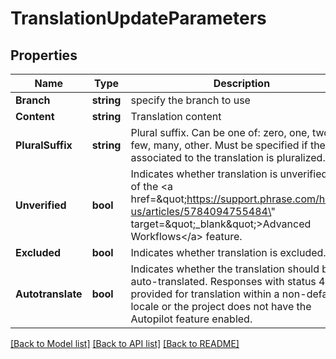 # TranslationUpdateParameters

## Properties

Name | Type | Description | Notes
------------ | ------------- | ------------- | -------------
**Branch** | **string** | specify the branch to use | [optional] 
**Content** | **string** | Translation content | [optional] 
**PluralSuffix** | **string** | Plural suffix. Can be one of: zero, one, two, few, many, other. Must be specified if the key associated to the translation is pluralized. | [optional] 
**Unverified** | **bool** | Indicates whether translation is unverified. Part of the &lt;a href&#x3D;\&quot;https://support.phrase.com/hc/en-us/articles/5784094755484\&quot; target&#x3D;\&quot;_blank\&quot;&gt;Advanced Workflows&lt;/a&gt; feature. | [optional] 
**Excluded** | **bool** | Indicates whether translation is excluded. | [optional] 
**Autotranslate** | **bool** | Indicates whether the translation should be auto-translated. Responses with status 422 if provided for translation within a non-default locale or the project does not have the Autopilot feature enabled. | [optional] 

[[Back to Model list]](../README.md#documentation-for-models) [[Back to API list]](../README.md#documentation-for-api-endpoints) [[Back to README]](../README.md)


